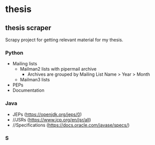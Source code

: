 # thesis

## thesis scraper

Scrapy project for getting relevant material for my thesis.

### Python

- Mailing lists
  - Mailman2 lists with pipermail archive
    - Archives are grouped by Mailing List Name > Year > Month
  - Mailman3 lists
- PEPs
- Documentation

### Java

- JEPs (https://openjdk.org/jeps/0)
- //JSRs (https://www.jcp.org/en/jsr/all)
- //Specifications (https://docs.oracle.com/javase/specs/)

### S

